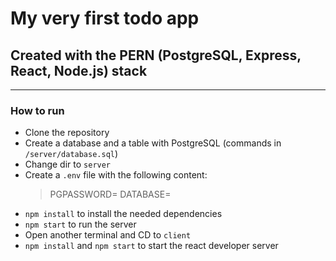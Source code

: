 # My very first todo app 
## Created with the PERN (PostgreSQL, Express, React, Node.js) stack
______________

### How to run

- Clone the repository
- Create a database and a table with PostgreSQL (commands in `/server/database.sql`)
- Change dir to `server`
- Create a `.env` file with the following content:
    > PGPASSWORD=<the postgres super user password>
    > DATABASE=<the name of the database>
- `npm install` to install the needed dependencies
- `npm start` to run the server
- Open another terminal and CD to `client`
- `npm install` and `npm start` to start the react developer server